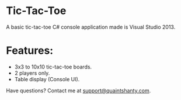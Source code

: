 # Tic-Tac-Toe
A basic tic-tac-toe C# console application made is Visual Studio 2013.

# Features:
- 3x3 to 10x10 tic-tac-toe boards.
- 2 players only.
- Table display (Console UI).

Have questions? Contact me at support@quaintshanty.com.
